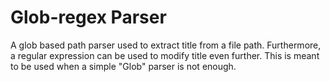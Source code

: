 # Glob-regex Parser

A glob based path parser used to extract title from a file path. Furthermore, a regular expression can be used to modify title even further. This is meant to be used when a simple "Glob" parser is not enough.
